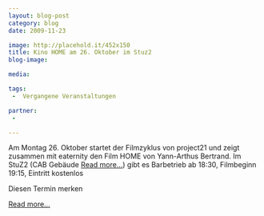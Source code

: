 ```yaml
---
layout: blog-post
category: blog
date: 2009-11-23

image: http://placehold.it/452x150
title: Kino HOME am 26. Oktober im Stuz2 
blog-image:  

media: 

tags:
 -  Vergangene Veranstaltungen

partner:
 -  

---
```


Am Montag 26. Oktober startet der Filmzyklus von project21 und zeigt zusammen mit eaternity den Film HOME von Yann-Arthus Bertrand. Im StuZ2 (CAB Gebäude [Read more...][2]) gibt es Barbetrieb ab 18:30, Filmbeginn 19:15, Eintritt kostenlos

Diesen Termin merken

 
[Read more...][2]


[1]:  http://www.filmstelle.ethz.ch/kontakt/
[2]: x
